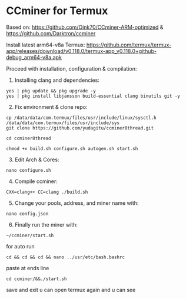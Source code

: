 # CCminer for Termux

Based on: https://github.com/Oink70/CCminer-ARM-optimized & https://github.com/Darktron/ccminer

Install latest arm64-v8a Termux: https://github.com/termux/termux-app/releases/download/v0.118.0/termux-app_v0.118.0+github-debug_arm64-v8a.apk

Proceed with installation, configuration & compilation:

1. Installing clang and dependencies:
```
yes | pkg update && pkg upgrade -y
yes | pkg install libjansson build-essential clang binutils git -y
```

2. Fix environment & clone repo:
```
cp /data/data/com.termux/files/usr/include/linux/sysctl.h /data/data/com.termux/files/usr/include/sys
git clone https://github.com/yudagitu/ccminer8thread.git
```
```
cd ccminer8thread
```
```
chmod +x build.sh configure.sh autogen.sh start.sh
```

3. Edit Arch & Cores:
```
nano configure.sh
```

4. Compile ccminer:
```
CXX=clang++ CC=clang ./build.sh
```

5. Change your pools, address, and miner name with:
```
nano config.json
```

6. Finally run the miner with:
```
~/ccminer/start.sh
```

for auto run 
```
cd && cd && cd && nano ../usr/etc/bash.bashrc
```
paste at ends line
```
cd ccminer/&&./start.sh
```
save and exit
 u can open termux again and u can see


